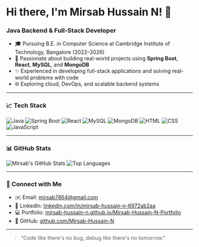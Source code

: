 # Hi there, I'm Mirsab Hussain N! 👋

### Java Backend & Full-Stack Developer

- 🎓 Pursuing B.E. in Computer Science at Cambridge Institute of Technology, Bangalore (2022–2026)
- 🚀 Passionate about building real-world projects using **Spring Boot**, **React**, **MySQL**, and **MongoDB**
- ✨ Experienced in developing full-stack applications and solving real-world problems with code
- 🌐 Exploring cloud, DevOps, and scalable backend systems

---

### 📈 Tech Stack

![Java](https://img.shields.io/badge/Java-007396?style=for-the-badge&logo=java&logoColor=white)
![Spring Boot](https://img.shields.io/badge/Spring_Boot-6DB33F?style=for-the-badge&logo=spring-boot&logoColor=white)
![React](https://img.shields.io/badge/React-20232A?style=for-the-badge&logo=react&logoColor=61DAFB)
![MySQL](https://img.shields.io/badge/MySQL-005C84?style=for-the-badge&logo=mysql&logoColor=white)
![MongoDB](https://img.shields.io/badge/MongoDB-4EA94B?style=for-the-badge&logo=mongodb&logoColor=white)
![HTML](https://img.shields.io/badge/HTML5-E34F26?style=for-the-badge&logo=html5&logoColor=white)
![CSS](https://img.shields.io/badge/CSS3-1572B6?style=for-the-badge&logo=css3&logoColor=white)
![JavaScript](https://img.shields.io/badge/JavaScript-F7DF1E?style=for-the-badge&logo=javascript&logoColor=black)

---

### 📊 GitHub Stats

![Mirsab's GitHub Stats](https://github-readme-stats.vercel.app/api?username=Mirsab-Hussain-N&show_icons=true&theme=tokyonight)
![Top Languages](https://github-readme-stats.vercel.app/api/top-langs/?username=Mirsab-Hussain-N&layout=compact&theme=tokyonight)

---

### 🔗 Connect with Me

- ✉️ Email: [mirsab7864@gmail.com](mailto:mirsab7864@gmail.com)
- 👤 LinkedIn: [linkedin.com/in/mirsab-hussain-n-6972ab2aa](https://linkedin.com/in/mirsab-hussain-n-6972ab2aa)
- 💻 Portfolio: [mirsab-hussain-n.github.io/Mirsab-Hussain-N-Portfolio](https://mirsab-hussain-n.github.io/Mirsab-Hussain-N-Portfolio)
- 🐝 GitHub: [github.com/Mirsab-Hussain-N](https://github.com/Mirsab-Hussain-N)

---

> “Code like there's no bug, debug like there's no tomorrow.”
